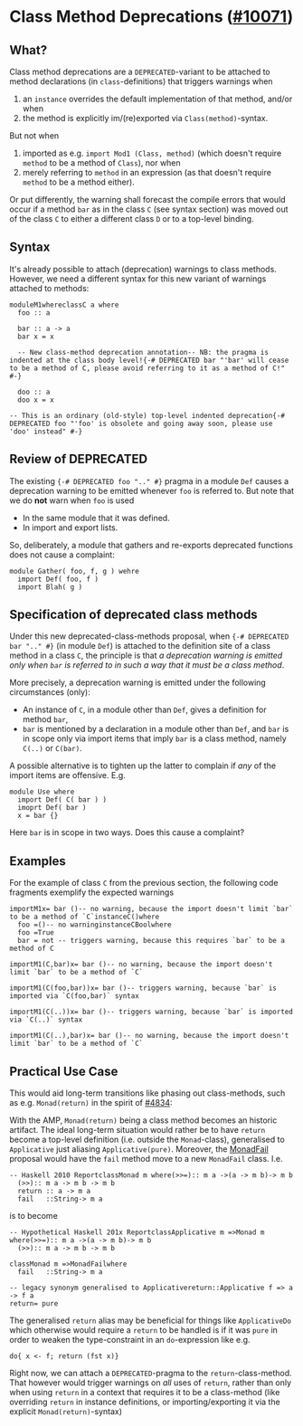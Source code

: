 # Class Method Deprecations ([\#10071](https://gitlab.haskell.org//ghc/ghc/issues/10071))

## What?


Class method deprecations are a `DEPRECATED`-variant to be attached to method declarations (in `class`-definitions) that triggers warnings when

1. an `instance` overrides the default implementation of that method, and/or when
1. the method is explicitly im/(re)exported via `Class(method)`-syntax.


But not when

1. imported as e.g. `import Mod1 (Class, method)` (which doesn't require `method` to be a method of `Class`), nor when
1. merely referring to `method` in an expression (as that doesn't require `method` to be a method either).


Or put differently, the warning shall forecast the compile errors that would occur if a method `bar` as in the class `C` (see syntax section) was moved out of the class `C` to either a different class `D` or to a top-level binding.

## Syntax


It's already possible to attach (deprecation) warnings to class methods. However, we need a different syntax for this new variant of warnings attached to methods:

```
moduleM1whereclassC a where
  foo :: a

  bar :: a -> a
  bar x = x
 
  -- New class-method deprecation annotation-- NB: the pragma is indented at the class body level!{-# DEPRECATED bar "'bar' will cease to be a method of C, please avoid referring to it as a method of C!" #-}

  doo :: a
  doo x = x

-- This is an ordinary (old-style) top-level indented deprecation{-# DEPRECATED foo "'foo' is obsolete and going away soon, please use 'doo' instead" #-}
```

## Review of DEPRECATED


The existing `{-# DEPRECATED foo ".." #}` pragma in a module `Def` causes a deprecation warning to be emitted whenever `foo` is referred to.  But note that we do **not** warn when `foo` is used 

- In the same module that it was defined.
- In import and export lists.


So, deliberately, a module that gathers and re-exports deprecated functions does not cause a complaint:

```wiki
module Gather( foo, f, g ) wehre
  import Def( foo, f )
  import Blah( g )
```

## Specification of deprecated class methods


Under this new deprecated-class-methods proposal, when `{-# DEPRECATED bar ".." #}` (in module `Def`) is attached to the definition site of a class method in a class `C`, the principle is that *a deprecation warning is emitted only when `bar` is referred to in such a way that it must be a class method*.


More precisely, a deprecation warning is emitted under the following circumstances (only):

- An instance of `C`, in a module other than `Def`, gives a definition for method `bar`, 
- `bar` is mentioned by a declaration in a module other than `Def`, and `bar` is in scope only via import items that imply `bar` is a class method, namely `C(..)` or `C(bar)`.


A possible alternative is to tighten up the latter to complain if *any* of the import items are offensive.  E.g.

```wiki
module Use where
  import Def( C( bar ) )
  imoprt Def( bar )
  x = bar {}
```


Here `bar` is in scope in two ways.  Does this cause a complaint?

## Examples


For the example of class `C` from the previous section, the following code fragments exemplify the expected warnings

```
importM1x= bar ()-- no warning, because the import doesn't limit `bar` to be a method of `C`instanceC()where
  foo =()-- no warninginstanceCBoolwhere
  foo =True
  bar = not -- triggers warning, because this requires `bar` to be a method of C
```

```
importM1(C,bar)x= bar ()-- no warning, because the import doesn't limit `bar` to be a method of `C`
```

```
importM1(C(foo,bar))x= bar ()-- triggers warning, because `bar` is imported via `C(foo,bar)` syntax
```

```
importM1(C(..))x= bar ()-- triggers warning, because `bar` is imported via `C(..)` syntax
```

```
importM1(C(..),bar)x= bar ()-- no warning, because the import doesn't limit `bar` to be a method of `C`
```

## Practical Use Case


This would aid long-term transitions like phasing out class-methods, such as e.g. `Monad(return)` in the spirit of [\#4834](https://gitlab.haskell.org//ghc/ghc/issues/4834):


With the AMP, `Monad(return)` being a class method becomes an historic artifact. The ideal long-term situation would rather be to have `return` become a top-level definition (i.e. outside the `Monad`-class), generalised to `Applicative` just aliasing `Applicative(pure)`. Moreover, the [MonadFail](design/monad-fail) proposal would have the `fail` method move to a new `MonadFail` class. I.e.

```
-- Haskell 2010 ReportclassMonad m where(>>=):: m a ->(a -> m b)-> m b
  (>>):: m a -> m b -> m b
  return :: a -> m a
  fail   ::String-> m a
```


is to become

```
-- Hypothetical Haskell 201x ReportclassApplicative m =>Monad m where(>>=):: m a ->(a -> m b)-> m b
  (>>):: m a -> m b -> m b

classMonad m =>MonadFailwhere
  fail   ::String-> m a

-- legacy synonym generalised to Applicativereturn::Applicative f => a -> f a
return= pure
```


The generalised `return` alias may be beneficial for things like `ApplicativeDo` which otherwise would require a `return` to be handled is if it was `pure` in order to weaken the type-constraint in an `do`-expression like e.g.

```
do{ x <- f; return (fst x)}
```


Right now, we can attach a `DEPRECATED`-pragma to the `return`-class-method. That however would trigger warnings on *all* uses of `return`, rather than only when using `return` in a context that requires it to be a class-method (like overriding `return` in instance definitions, or importing/exporting it via the explicit `Monad(return)`-syntax)
